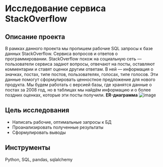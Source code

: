 # Исследование сервиса StackOverflow
## Описание проекта
В рамках данного проекта мы пропишем рабочие SQL запросы к базе данных StackOverflow. Сервиса вопросов и ответов о программировании. StackOverflow похож на социальную сеть — пользователи сервиса задают вопросы, отвечают на посты, оставляют комментарии и ставят оценки другим ответам. В ней — информация о значках, постах, типе постов, пользователях, голосах, типе голосов. Эти данные помогут сформулировать ценностное предложение для нового продукта. Мы будем работать с версией базы, где хранятся данные о постах за 2008 год, но в таблицах мы найдём информацию и о более поздних оценках, которые эти посты получили.
**ER-диаграмма**
![image](https://github.com/nikita-data/SQL_projects/assets/129178725/120b2411-2ef8-40a5-839d-e6cc1b1443d2)

## Цель исследования
- Написать рабочие, оптимальные запросы к БД
- Проанализировать полученные результаты
- Сформулировать выводы

## Инструменты
Python, SQL, pandas, sqlalchemy
